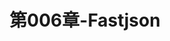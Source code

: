 ---
layout: post
title: 第006章-Fastjson
categories: [第三方库]
description: 
keywords: Fastjson.md
mermaid: false
sequence: false
flow: false
mathjax: false
mindmap: false
mindmap2: false
---